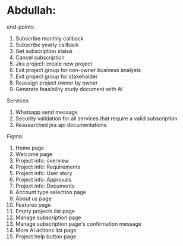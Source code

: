 # Abdullah:
end-points:
1. Subscribe monthly callback
2. Subscribe yearly callback
3. Get subscription status
4. Cancel subscription 
5. Jira project: create new project
6. Exit project group for non-owner business analysts 
7. Exit project group for stakeholder
8. Reassign project owner by owner
9. Generate feasibility study document with AI

Services:
1. Whatsapp send message
2. Security validation for all services that require a valid subscription
3. Reasearched jira api documentations

Figma:
1. Home page 
2. Welcome page 
3. Project info: overview 
4. Project info: Requirements 
5. Project info: User story 
6. Project info: Approvals 
7. Project info: Documents 
8. Account type selection page 
9. About us page 
10. Features page 
11. Empty projects list page
12. Manage subscription page
13. Manage subscription page's confirmation message
14. More AI actions list page
15. Project help button page

